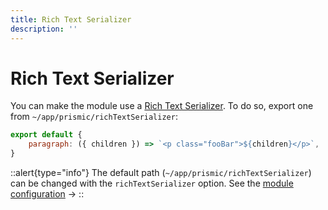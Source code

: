 ```yaml
---
title: Rich Text Serializer
description: ''
---
```


# Rich Text Serializer

You can make the module use a [Rich Text Serializer](https://prismic.io/docs/core-concepts/html-serializer?utm_campaign=devexp&utm_source=nuxt3doc&utm_medium=doc). To do so, export one from `~/app/prismic/richTextSerializer`:

```javascript [~/app/prismic/richTextSerializer.[jt]s]
export default {
	paragraph: ({ children }) => `<p class="fooBar">${children}</p>`,
}
```

::alert{type="info"}
The default path (`~/app/prismic/richTextSerializer`) can be changed with the `richTextSerializer` option. See the [module configuration](/configuration#richtextserializer) ->
::
